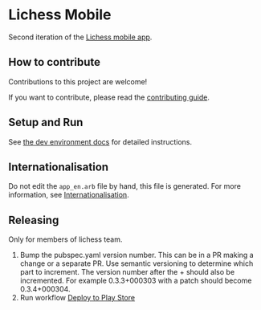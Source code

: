 # Lichess Mobile

Second iteration of the [Lichess mobile app](https://lichess.org/mobile).

## How to contribute

Contributions to this project are welcome!

If you want to contribute, please read the [contributing guide](./CONTRIBUTING.md).

## Setup and Run

See [the dev environment docs](./docs/setting_dev_env.md) for detailed instructions.

## Internationalisation

Do not edit the `app_en.arb` file by hand, this file is generated.
For more information, see [Internationalisation](./docs/internationalisation.md).

## Releasing

Only for members of lichess team.

1. Bump the pubspec.yaml version number. This can be in a PR making a change or a separate PR. Use semantic versioning to determine which part to increment. The version number after the + should also be incremented. For example 0.3.3+000303 with a patch should become 0.3.4+000304.
2. Run workflow [Deploy to Play Store](https://github.com/lichess-org/mobile/actions/workflows/deploy_play_store.yml)

